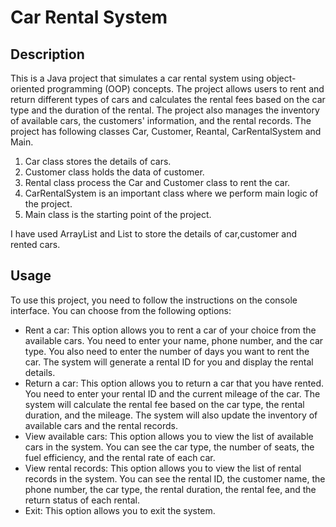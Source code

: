 # Car Rental System

## Description

This is a Java project that simulates a car rental system using object-oriented programming (OOP) concepts. The project allows users to rent and return different types of cars and calculates the rental fees based on the car type and the duration of the rental. The project also manages the inventory of available cars, the customers' information, and the rental records.
The project has following classes Car, Customer, Reantal, CarRentalSystem and Main.
1. Car class stores the details of cars.
2. Customer class holds the data of customer.
3. Rental class process the Car and Customer class to rent the car.
4. CarRentalSystem is an important class where we perform main logic of the project.
5. Main class is the starting point of the project.
   
I have used ArrayList and List to store the details of car,customer and rented cars.

## Usage

To use this project, you need to follow the instructions on the console interface. You can choose from the following options:

- Rent a car: This option allows you to rent a car of your choice from the available cars. You need to enter your name, phone number, and the car type. You also need to enter the number of days you want to rent the car. The system will generate a rental ID for you and display the rental details.
- Return a car: This option allows you to return a car that you have rented. You need to enter your rental ID and the current mileage of the car. The system will calculate the rental fee based on the car type, the rental duration, and the mileage. The system will also update the inventory of available cars and the rental records.
- View available cars: This option allows you to view the list of available cars in the system. You can see the car type, the number of seats, the fuel efficiency, and the rental rate of each car.
- View rental records: This option allows you to view the list of rental records in the system. You can see the rental ID, the customer name, the phone number, the car type, the rental duration, the rental fee, and the return status of each rental.
- Exit: This option allows you to exit the system.

